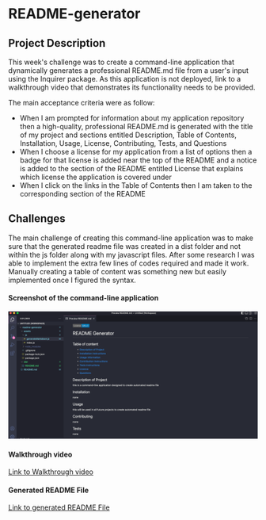 # README-generator

## Project Description

This week's challenge was to create a command-line application that dynamically generates a professional README.md file from a user's input using the Inquirer package.
As this application is not deployed, link to a walkthrough video that demonstrates its functionality needs to be provided.

The main acceptance criteria were as follow:

- When I am prompted for information about my application repository then a high-quality, professional README.md is generated with the title of my project and sections entitled Description, Table of Contents, Installation, Usage, License, Contributing, Tests, and Questions
- When I choose a license for my application from a list of options then a badge for that license is added near the top of the README and a notice is added to the section of the README entitled License that explains which license the application is covered under
- When I click on the links in the Table of Contents then I am taken to the corresponding section of the README

## Challenges

The main challenge of creating this command-line application was to make sure that the generated readme file was created in a dist folder and not within the js folder along with my javascript files. After some research I was able to implement the extra few lines of codes required and made it work.
Manually creating a table of content was something new but easily implemented once I figured the syntax.

#### Screenshot of the command-line application

![Screenshot of deployed page](assets/images/application.png)

#### Walkthrough video

[Link to Walkthrough video](https://youtu.be/QvjqL0HbqM8)

#### Generated README File

[Link to generated README File](https://github.com/appolinefr/readme-generator/dist/README.md)
